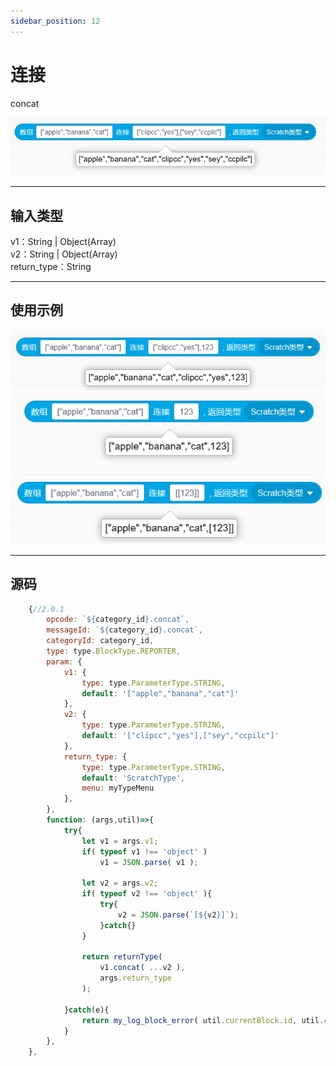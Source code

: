 ```yaml
---
sidebar_position: 12
---
```

# 连接

concat

![img](img\concat\image.png)  


***
## 输入类型
v1：String | Object(Array)  
v2：String | Object(Array)  
return_type：String  


***
## 使用示例
![2](img\concat\2.png)  
![3](img\concat\3.png)  
![4](img\concat\4.png)  


***
## 源码
```js title="/categorys/array.js"
    {//2.0.1
        opcode: `${category_id}.concat`,
        messageId: `${category_id}.concat`,
        categoryId: category_id,
        type: type.BlockType.REPORTER,
        param: {
            v1: {
                type: type.ParameterType.STRING,
                default: '["apple","banana","cat"]'
            },
            v2: {
                type: type.ParameterType.STRING,
                default: '["clipcc","yes"],["sey","ccpilc"]'
            },
            return_type: {
                type: type.ParameterType.STRING,
                default: 'ScratchType',
                menu: myTypeMenu
            },
        },
        function: (args,util)=>{
            try{
                let v1 = args.v1;
                if( typeof v1 !== 'object' )
                    v1 = JSON.parse( v1 );

                let v2 = args.v2;
                if( typeof v2 !== 'object' ){
                    try{
                        v2 = JSON.parse(`[${v2}]`);
                    }catch{}
                }

                return returnType(
                    v1.concat( ...v2 ),
                    args.return_type
                );

            }catch(e){
                return my_log_block_error( util.currentBlock.id, util.currentBlock.opcode , e );
            }
        },
    },
```
